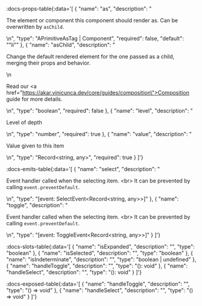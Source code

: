 <!-- This file was automatic generated. Do not edit it manually -->

:docs-props-table{:data='[
  {
    "name": "as",
    "description": "<p>The element or component this component should render as. Can be overwritten by <code>asChild</code>.</p>\n",
    "type": "APrimitiveAsTag | Component",
    "required": false,
    "default": "\"li\""
  },
  {
    "name": "asChild",
    "description": "<p>Change the default rendered element for the one passed as a child, merging their props and behavior.</p>\n<p>Read our <a href=\"https://akar.vinicunca.dev/core/guides/composition\">Composition</a> guide for more details.</p>\n",
    "type": "boolean",
    "required": false
  },
  {
    "name": "level",
    "description": "<p>Level of depth</p>\n",
    "type": "number",
    "required": true
  },
  {
    "name": "value",
    "description": "<p>Value given to this item</p>\n",
    "type": "Record<string, any>",
    "required": true
  }
]'} 

:docs-emits-table{:data='[
  {
    "name": "select",
    "description": "<p>Event handler called when the selecting item. &lt;br&gt; It can be prevented by calling <code>event.preventDefault</code>.</p>\n",
    "type": "[event: SelectEvent<Record<string, any>>]"
  },
  {
    "name": "toggle",
    "description": "<p>Event handler called when the selecting item. &lt;br&gt; It can be prevented by calling <code>event.preventDefault</code>.</p>\n",
    "type": "[event: ToggleEvent<Record<string, any>>]"
  }
]'} 

:docs-slots-table{:data='[
  {
    "name": "isExpanded",
    "description": "",
    "type": "boolean"
  },
  {
    "name": "isSelected",
    "description": "",
    "type": "boolean"
  },
  {
    "name": "isIndeterminate",
    "description": "",
    "type": "boolean | undefined"
  },
  {
    "name": "handleToggle",
    "description": "",
    "type": "(): void"
  },
  {
    "name": "handleSelect",
    "description": "",
    "type": "(): void"
  }
]'} 

:docs-exposed-table{:data='[
  {
    "name": "handleToggle",
    "description": "",
    "type": "() => void"
  },
  {
    "name": "handleSelect",
    "description": "",
    "type": "() => void"
  }
]'} 
